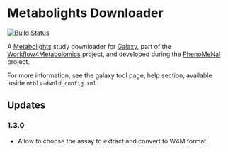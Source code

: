 Metabolights Downloader
=======================

[![Build Status](https://travis-ci.org/workflow4metabolomics/mtbls-dwnld.svg?branch=master)](https://travis-ci.org/workflow4metabolomics/mtbls-dwnld)

A [Metabolights](http://www.ebi.ac.uk/metabolights/) study downloader for [Galaxy](https://galaxyproject.org/), part of the [Workflow4Metabolomics](http://workflow4metabolomics.org/) project, and developed during the [PhenoMeNal](http://phenomenal-h2020.eu/home/) project.

For more information, see the galaxy tool page, help section, available inside `mtbls-dwnld_config.xml`.

## Updates

### 1.3.0

 * Allow to choose the assay to extract and convert to W4M format.

